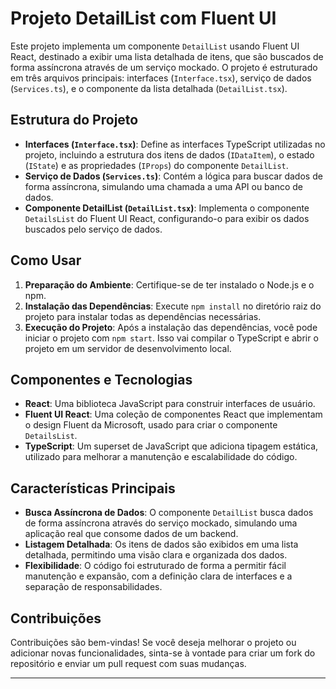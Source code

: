 # Projeto DetailList com Fluent UI

Este projeto implementa um componente `DetailList` usando Fluent UI React, destinado a exibir uma lista detalhada de itens, que são buscados de forma assíncrona através de um serviço mockado. O projeto é estruturado em três arquivos principais: interfaces (`Interface.tsx`), serviço de dados (`Services.ts`), e o componente da lista detalhada (`DetailList.tsx`).

## Estrutura do Projeto

- **Interfaces (`Interface.tsx`)**: Define as interfaces TypeScript utilizadas no projeto, incluindo a estrutura dos itens de dados (`IDataItem`), o estado (`IState`) e as propriedades (`IProps`) do componente `DetailList`.
- **Serviço de Dados (`Services.ts`)**: Contém a lógica para buscar dados de forma assíncrona, simulando uma chamada a uma API ou banco de dados.
- **Componente DetailList (`DetailList.tsx`)**: Implementa o componente `DetailsList` do Fluent UI React, configurando-o para exibir os dados buscados pelo serviço de dados.

## Como Usar

1. **Preparação do Ambiente**: Certifique-se de ter instalado o Node.js e o npm.
2. **Instalação das Dependências**: Execute `npm install` no diretório raiz do projeto para instalar todas as dependências necessárias.
3. **Execução do Projeto**: Após a instalação das dependências, você pode iniciar o projeto com `npm start`. Isso vai compilar o TypeScript e abrir o projeto em um servidor de desenvolvimento local.

## Componentes e Tecnologias

- **React**: Uma biblioteca JavaScript para construir interfaces de usuário.
- **Fluent UI React**: Uma coleção de componentes React que implementam o design Fluent da Microsoft, usado para criar o componente `DetailsList`.
- **TypeScript**: Um superset de JavaScript que adiciona tipagem estática, utilizado para melhorar a manutenção e escalabilidade do código.

## Características Principais

- **Busca Assíncrona de Dados**: O componente `DetailList` busca dados de forma assíncrona através do serviço mockado, simulando uma aplicação real que consome dados de um backend.
- **Listagem Detalhada**: Os itens de dados são exibidos em uma lista detalhada, permitindo uma visão clara e organizada dos dados.
- **Flexibilidade**: O código foi estruturado de forma a permitir fácil manutenção e expansão, com a definição clara de interfaces e a separação de responsabilidades.

## Contribuições

Contribuições são bem-vindas! Se você deseja melhorar o projeto ou adicionar novas funcionalidades, sinta-se à vontade para criar um fork do repositório e enviar um pull request com suas mudanças.

---